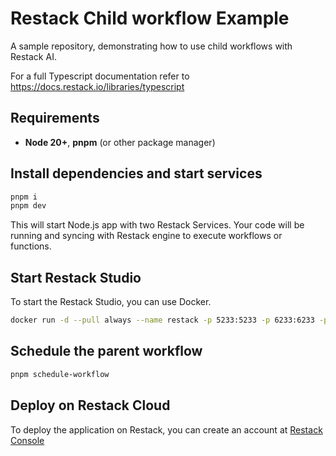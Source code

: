 # Restack Child workflow Example

A sample repository, demonstrating how to use child workflows with Restack AI.

For a full Typescript documentation refer to <https://docs.restack.io/libraries/typescript>

## Requirements

- **Node 20+**, **pnpm** (or other package manager)

## Install dependencies and start services

```bash
pnpm i
pnpm dev
```

This will start Node.js app with two Restack Services. Your code will be running and syncing with Restack engine to execute workflows or functions.

## Start Restack Studio

To start the Restack Studio, you can use Docker.

```bash
docker run -d --pull always --name restack -p 5233:5233 -p 6233:6233 -p 7233:7233 ghcr.io/restackio/restack:main
```

## Schedule the parent workflow

```bash
pnpm schedule-workflow
```

## Deploy on Restack Cloud

To deploy the application on Restack, you can create an account at [Restack Console](https://console.restack.io)

